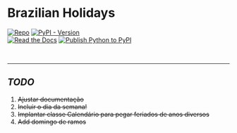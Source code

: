 # Brazilian Holidays

[![Repo](https://img.shields.io/badge/GitHub-repo-blue?logo=github&logoColor=f5f5f5)](https://github.com/michelmetran/brazilian-holidays)
[![PyPI - Version](https://img.shields.io/pypi/v/feriados-brasileiros?logo=pypi&label=PyPI&color=blue)](https://pypi.org/project/brazilian-holidays/)\
[![Read the Docs](https://img.shields.io/readthedocs/feriados-brasileiros?logo=ReadTheDocs&label=Read%20The%20Docs)](https://brazilian-holidays.readthedocs.io/)
[![Publish Python to PyPI](https://github.com/michelmetran/brazilian-holidays/actions/workflows/publish-to-pypi.yml/badge.svg)](https://github.com/michelmetran/brazilian-holidays/actions/workflows/publish-to-pypi.yml)

<br>

-----

## _TODO_

1. ~~Ajustar documentação~~
2. ~~Incluir o dia da semana!~~
3. ~~Implantar classe Calendário para pegar feriados de anos diversos~~
4. ~~Add domingo de ramos~~
